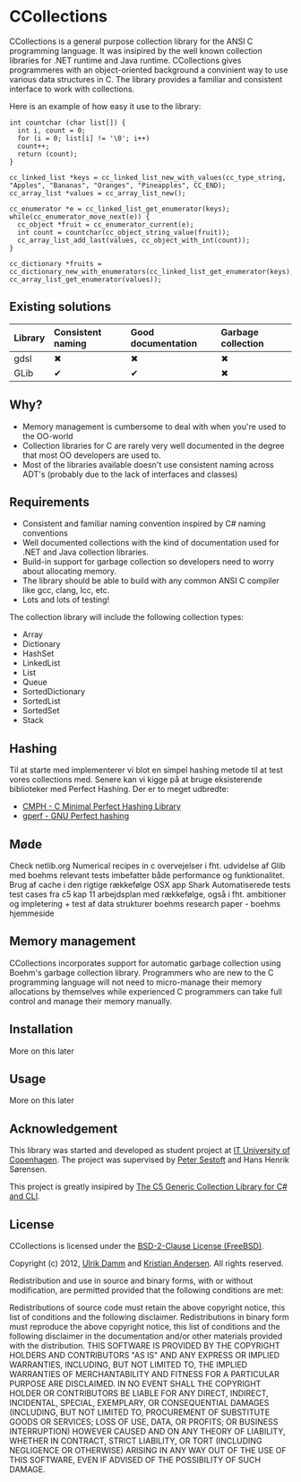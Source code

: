 # CCollections

CCollections is a general purpose collection library for the ANSI C programming language. It was insipired by the well known collection libraries for .NET runtime and Java runtime.
CCollections gives programmeres with an object-oriented background a convinient way to use various data structures in C.
The library provides a familiar and consistent interface to work with collections.

Here is an example of how easy it use to the library:

    int countchar (char list[]) {
      int i, count = 0;
      for (i = 0; list[i] != '\0'; i++)
      count++;
      return (count);
    }

    cc_linked_list *keys = cc_linked_list_new_with_values(cc_type_string, "Apples", "Bananas", "Oranges", "Pineapples", CC_END);
    cc_array_list *values = cc_array_list_new();

    cc_enumerator *e = cc_linked_list_get_enumerator(keys);
    while(cc_enumerator_move_next(e)) {
      cc_object *fruit = cc_enumerator_current(e);
      int count = countchar(cc_object_string_value(fruit));
      cc_array_list_add_last(values, cc_object_with_int(count));
    }

    cc_dictionary *fruits = cc_dictionary_new_with_enumerators(cc_linked_list_get_enumerator(keys), cc_array_list_get_enumerator(values));

## Existing solutions

| Library | Consistent naming | Good documentation | Garbage collection |
| :------ | :---------------- | :----------------- | :----------------- |
| gdsl    | ✖                 | ✖                  | ✖                  |
| GLib    | ✔                 | ✔                  | ✖                  |



## Why?

* Memory management is cumbersome to deal with when you're used to the OO-world
* Collection libraries for C are rarely very well documented in the degree that most OO developers are used to.
* Most of the libraries available doesn't use consistent naming across ADT's (probably due to the lack of interfaces and classes)

## Requirements

* Consistent and familiar naming convention inspired by C# naming conventions
* Well documented collections with the kind of documentation used for .NET and Java collection libraries.
* Build-in support for garbage collection so developers need to worry about allocating memory.
* The library should be able to build with any common ANSI C compiler like gcc, clang, lcc, etc.
* Lots and lots of testing!

The collection library will include the following collection types:

* Array
* Dictionary
* HashSet
* LinkedList
* List
* Queue
* SortedDictionary
* SortedList
* SortedSet
* Stack

## Hashing

Til at starte med implementerer vi blot en simpel hashing metode til at test vores collections med. Senere kan vi
kigge på at bruge eksisterende biblioteker med Perfect Hashing. Der er to meget udbredte:

* [CMPH - C Minimal Perfect Hashing Library](http://cmph.sourceforge.net/)
* [gperf - GNU Perfect hashing](http://www.gnu.org/software/gperf/#TOCintroduction)

## Møde

Check netlib.org
Numerical recipes in c
overvejelser i fht. udvidelse af Glib med boehms relevant
tests imbefatter både performance og funktionalitet.
Brug af cache i den rigtige rækkefølge
OSX app Shark
Automatiserede tests
test cases fra c5 kap 11
arbejdsplan med rækkefølge, også i fht. ambitioner og impletering + test af data strukturer
boehms research paper - boehms hjemmeside

## Memory management

CCollections incorporates support for automatic garbage collection using Boehm's garbage collection library.
Programmers who are new to the C programming language will not need to micro-manage their memory allocations by themselves
while experienced C programmers can take full control and manage their memory manually.

## Installation

More on this later

## Usage

More on this later

## Acknowledgement

This library was started and developed as student project at [IT University of Copenhagen](http://itu.dk/).
The project was supervised by [Peter Sestoft](http://itu.dk/people/sestoft) and Hans Henrik Sørensen.

This project is greatly insipired by [The C5 Generic Collection Library for C# and CLI](http://www.itu.dk/research/c5/).

## License
CCollections is licensed under the [BSD-2-Clause License (FreeBSD)](http://opensource.org/licenses/BSD-2-Clause).

Copyright (c) 2012, [Ulrik Damm](http://github.com/ulrikdamm) and [Kristian Andersen](http://github.com/ksmandersen).
All rights reserved.

Redistribution and use in source and binary forms, with or without modification, are permitted provided that the following conditions are met:

Redistributions of source code must retain the above copyright notice, this list of conditions and the following disclaimer. Redistributions in binary form must reproduce the above copyright notice, this list of conditions and the following disclaimer in the documentation and/or other materials provided with the distribution. THIS SOFTWARE IS PROVIDED BY THE COPYRIGHT HOLDERS AND CONTRIBUTORS "AS IS" AND ANY EXPRESS OR IMPLIED WARRANTIES, INCLUDING, BUT NOT LIMITED TO, THE IMPLIED WARRANTIES OF MERCHANTABILITY AND FITNESS FOR A PARTICULAR PURPOSE ARE DISCLAIMED. IN NO EVENT SHALL THE COPYRIGHT HOLDER OR CONTRIBUTORS BE LIABLE FOR ANY DIRECT, INDIRECT, INCIDENTAL, SPECIAL, EXEMPLARY, OR CONSEQUENTIAL DAMAGES (INCLUDING, BUT NOT LIMITED TO, PROCUREMENT OF SUBSTITUTE GOODS OR SERVICES; LOSS OF USE, DATA, OR PROFITS; OR BUSINESS INTERRUPTION) HOWEVER CAUSED AND ON ANY THEORY OF LIABILITY, WHETHER IN CONTRACT, STRICT LIABILITY, OR TORT (INCLUDING NEGLIGENCE OR OTHERWISE) ARISING IN ANY WAY OUT OF THE USE OF THIS SOFTWARE, EVEN IF ADVISED OF THE POSSIBILITY OF SUCH DAMAGE.

